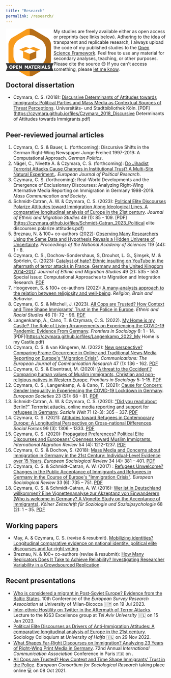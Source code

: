 ```yaml
---
title: "Research"
permalink: /research/
---
```


<img src="/images/materials_highQuality.png" width="150" height="150" align="left"> My studies are freely available either as open access or preprints (see links below). Adhering to the idea of transparent and replicable research, I always upload the code of my published studies to the [Open Science Framework](https://osf.io/b3ugm/). Feel free to use any material for secondary analyses, teaching, or other purposes. Please cite the source 😊 If you can't access something, please [let me know](mailto:czymara@tauex.tau.ac.il).

Doctoral dissertation
------

- Czymara, C. S. (2018): [Discursive Determinants of Attitudes towards Immigrants: Political Parties and Mass Media as Contextual Sources of Threat Perceptions](czymara_2018_diss). Universitäts- und Stadtbibliothek Köln. [PDF](https://czymara.github.io/files/Czymara_2018_Discursive Determinants of Attitudes towards Immigrants.pdf)

Peer-reviewed journal articles
------

1. Czymara, C. S. & Bauer, L. (forthcoming): Discursive Shifts in the German Right-Wing Newspaper Junge Freiheit 1997-2019: A Computational Approach. *German Politics*.
1. Nägel, C., Nivette A. & Czymara, C. S. (forthcoming): [Do Jihadist Terrorist Attacks Cause Changes in Institutional Trust? A Multi-Site Natural Experiment.](https://osf.io/preprints/socarxiv/rgfbd/). *European Journal of Political Research*.
1. Czymara, C. S. (forthcoming): Real-World Developments and the Emergence of Exclusionary Discourses: Analyzing Right-Wing Alternative Media Reporting on Immigration in Germany 1998-2019. *Mass Communication and Society*.
1. Schmidt-Catran, A. W. & Czymara, C. S. (2023): [Political Elite Discourses Polarize Attitudes toward Immigration Along Ideological Lines. A comparative longitudinal analysis of Europe in the 21st century](schmidt-catran_czymara_2023_jems). *Journal of Ethnic and Migration Studies* 49 (1): 85 - 109. [PDF](https://czymara.github.io/files/Schmidt-Catran_2023_Political elite discourses polarize attitudes.pdf)
1. Breznau, N. & 100+ co-authors (2022): [Observing Many Researchers Using the Same Data and Hypothesis Reveals a Hidden Universe of Uncertainty](https://doi.org/10.1073/pnas.2203150119). *Proceedings of the National Academy of Sciences* 119 (44): 1 - 8.
1. Czymara, C. S., Dochow-Sondershaus, S, Drouhot, L. G., Şimşek, M. & Spörlein, C. (2023): [Catalyst of hate? Ethnic insulting on YouTube in the aftermath of terror attacks in France, Germany and the United Kingdom 2014–2017](czymara_etal_2023_jems). *Journal of Ethnic and Migration Studies* 49 (2): 535 - 553. Special issue: Computational Approaches to Migration and Integration Research. [PDF](https://czymara.github.io/files/Czymara_2023_Catalyst-of-hate-Ethnic-insulting-on-YouTube.pdf)
1. Hoogeveen, S. & 100+ co-authors (2022): [A many-analysts approach to the relation between religiosity and well-being](https://doi.org/10.1080/2153599X.2022.2070255). *Religion, Brain and Behavior*.
1. Czymara, C. S. & Mitchell, J. (2023). [All Cops are Trusted? How Context and Time Shape Immigrants' Trust in the Police in Europe](czymara_mitchell_2023_ers). *Ethnic and Racial Studies* 46 (1): 72 - 96. [PDF](https://czymara.github.io/files/Czymara_2023_All-cops-are-trusted.pdf)
1. Langenkamp, A., Cano, T. & Czymara, C. S. (2022). [My Home is my Castle? The Role of Living Arrangements on Experiencing the COVID-19 Pandemic: Evidence From Germany](langenkamp_etal_2022_fsoc). *Frontiers in Sociology* 6: 1 - 14. [PDF](https://czymara.github.io/files/Langenkamp_2022_My Home is my Castle.pdf)
1. Czymara, C. S. & van Klingeren, M. (2022): [New perspective? Comparing Frame Occurrence in Online and Traditional News Media Reporting on Europe's "Migration Crisis"](czymara_klingeren_2022_comm). *Communications: The European Journal of Communication Research* 47 (1): 136 - 162. [PDF](https://czymara.github.io/files/Czymara_2022_New-perspective.pdf)
1. Czymara, C. S. & Eisentraut, M. (2020): ['A threat to the Occident'? Comparing human values of Muslim immigrants, Christian and non-religious natives in Western Europe](czymara_eisentraut_2020_fsoc). *Frontiers in Sociology* 5: 1-15. [PDF](https://czymara.github.io/files/Czymara_2020_A-Threat-to-the-Occident.pdf)
1. Czymara, C. S., Langenkamp, A. & Cano, T. (2021): [Cause for Concern: Gender Inequality in Experiencing the COVID-19 Lockdown in Germany](czymara_etal_2021_REUS). *European Societies* 23 (S1): 68 - 81. [PDF](https://czymara.github.io/files/Czymara_2021_Cause-for-concerns.pdf)
1. Schmidt-Catran, A. W. & Czymara, C. S. (2020): ["Did you read about Berlin?" Terrorist attacks, online media reporting and support for refugees in Germany](schmidt-catran_czymara_2020_sw). *Soziale Welt* 71 (2–3): 305 – 337. [PDF](https://czymara.github.io/files/Schmidt-Catran_2020_Did-you-read-about-Berlin.pdf)
1. Czymara, C. S. (2021): [Attitudes toward Refugees in Contemporary Europe: A Longitudinal Perspective on Cross-national Differences](czymara_2021_sf). *Social Forces* 99 (3): 1306 – 1333. [PDF](https://czymara.github.io/files/Czymara_2021_Attitudes-toward-Refugees-in-Contemporary-Europe.pdf)
1. Czymara, C. S. (2020): [Propagated Preferences? Political Elite Discourses and Europeans' Openness toward Muslim Immigrants.](czymara_2020_imr) *International Migration Review* 54 (4): 1212-1237. [PDF](https://czymara.github.io/files/Czymara_2020_Propagated-Preferences.pdf)
1. Czymara, C. S. & Dochow, S. (2018): [Mass Media and Concerns about Immigration in Germany in the 21st Century: Individual-Level Evidence over 15 Years](czymara_dochow_2018_esr). *European Sociological Review* 34 (4): 381 – 401. [PDF](https://czymara.github.io/files/Czymara_2018_Mass-Media-and-Concerns-about-Immigration-in-Germany.pdf)
1. Czymara, C. S. & Schmidt-Catran, A. W. (2017) : [Refugees Unwelcome? Changes in the Public Acceptance of Immigrants and Refugees in Germany in the Course of Europe's "Immigration Crisis"](czymara_schmidt-catran_2017_esr). *European Sociological Review* 33 (6): 735 – 751. [PDF](https://czymara.github.io/files/Czymara_2017_Refugees-Unwelcome.pdf)
1. Czymara, C. S. & Schmidt-Catran, A. W. (2016): [Wer ist in Deutschland willkommen? Eine Vignettenanalyse zur Akzeptanz von Einwanderern (Who is welcome in Germany? A Vignette Study on the Acceptance of Immigrants)](czymara_schmidt-catran_2016_kzfss). *Kölner Zeitschrift für Soziologie und Sozialpsychologie* 68 (2): 1 – 35. [PDF](https://czymara.github.io/files/Czymara_2016_Wer-ist-in-deutschland-willkommen.pdf)

Working papers
------

- May, A. & Czymara, C. S. (revise & resubmit). [Mobilizing identities? Longitudinal comparative evidence on national identity, political elite discourses and far-right voting](https://ecpr.eu/Events/Event/PaperDetails/59285).
- Breznau, N. & 100+ co-authors (revise & resubmit): [How Many Replicators Does It Take to Achieve Reliability? Investigating Researcher Variability in a Crowdsourced Replication](https://osf.io/s9hp7/).

Recent presentations
------

- [Who is considered a migrant in Post-Soviet Europe? Evidence from the Baltic States](https://czymara.com/files/pres/ESRA_23.html). 10th Conference of the *European Survey Research Association* at University of Milan-Bicocca :it: on 19 Jul 2023.
- [Inter-ethnic Hostility on Twitter in the Aftermath of Terror Attacks](https://czymara.com/files/pres/TAU_IGS3.html). Lecture to the IGS3 Excellence group at *Tel Aviv University* 🇮🇱 on 15 Jan 2023.
- [Political Elite Discourses as Drivers of Anti-Immigration Attitudes: A comparative longitudinal analysis of Europe in the 21st century](https://docs.google.com/presentation/d/1C2wMlRDtED6PbxB-pc_wKAReUX8jthBf58m3CghBPL4/edit?usp=sharing). Sociology Colloquium at *University of Haifa* 🇮🇱 on 29 Nov 2022.
- [What Shapes Far-Right Discourses on Immigration? Analyzing 23 Years of Right-Wing Print Media in Germany](https://czymara.com/files/pres/ICA_22_paris.html). 72nd Annual *International Communication Association* Conference in Paris :fr: on .
- [All Cops are Trusted? How Context and Time Shape Immigrants’ Trust in the Police](https://czymara.com/files/pres/ECSR_21.html). *European Consortium for Sociological Research* taking place online :computer: on 08 Oct 2021.

